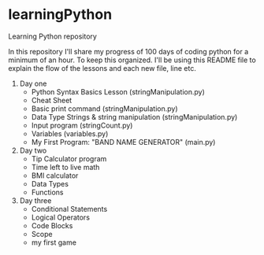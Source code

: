 # learningPython

Learning Python repository

In this repository I'll share my progress of 100 days of coding python for a minimum of an hour. To keep this organized. I'll be using this README file to explain the flow of the lessons and each new file, line etc.

1.  Day one
    - Python Syntax Basics Lesson (stringManipulation.py)
    - Cheat Sheet
    - Basic print command (stringManipulation.py)
    - Data Type Strings & string manipulation (stringManipulation.py)
    - Input program (stringCount.py)
    - Variables (variables.py)
    - My First Program: "BAND NAME GENERATOR" (main.py)
2.  Day two
    - Tip Calculator program
    - Time left to live math
    - BMI calculator
    - Data Types
    - Functions
3.  Day three
    - Conditional Statements
    - Logical Operators
    - Code Blocks
    - Scope
    - my first game
